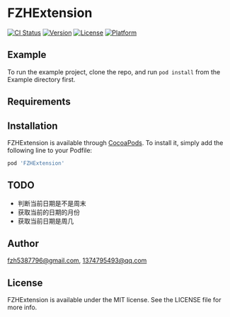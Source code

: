 # FZHExtension

[![CI Status](https://img.shields.io/travis/fzh5387796@gmail.com/FZHExtension.svg?style=flat)](https://travis-ci.org/fzh5387796@gmail.com/FZHExtension)
[![Version](https://img.shields.io/cocoapods/v/FZHExtension.svg?style=flat)](https://cocoapods.org/pods/FZHExtension)
[![License](https://img.shields.io/cocoapods/l/FZHExtension.svg?style=flat)](https://cocoapods.org/pods/FZHExtension)
[![Platform](https://img.shields.io/cocoapods/p/FZHExtension.svg?style=flat)](https://cocoapods.org/pods/FZHExtension)

## Example

To run the example project, clone the repo, and run `pod install` from the Example directory first.

## Requirements

## Installation

FZHExtension is available through [CocoaPods](https://cocoapods.org). To install
it, simply add the following line to your Podfile:

```ruby
pod 'FZHExtension'
```
## TODO
* 判断当前日期是不是周末
* 获取当前的日期的月份 
* 获取当前日期是周几

## Author

fzh5387796@gmail.com, 1374795493@qq.com

## License

FZHExtension is available under the MIT license. See the LICENSE file for more info.
